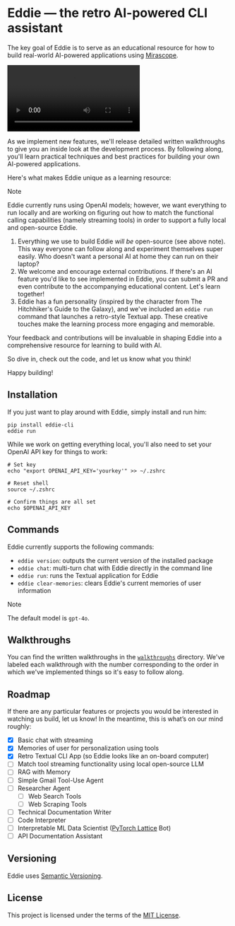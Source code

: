 # Eddie — the retro AI-powered CLI assistant

The key goal of Eddie is to serve as an educational resource for how to build real-world AI-powered applications using [Mirascope](https://github.com/Mirascope/mirascope).

![eddie-textual-app](./walkthroughs/images/eddie-textual-app.mp4)

As we implement new features, we'll release detailed written walkthroughs to give you an inside look at the development process. By following along, you'll learn practical techniques and best practices for building your own AI-powered applications.

Here's what makes Eddie unique as a learning resource:

> [!NOTE]
> Eddie currently runs using OpenAI models; however, we want everything to run locally and are working on figuring out how to match the functional calling capabilities (namely streaming tools) in order to support a fully local and open-source Eddie.

1. Everything we use to build Eddie _will be_ open-source (see above note). This way everyone can follow along and experiment themselves super easily. Who doesn't want a personal AI at home they can run on their laptop?
2. We welcome and encourage external contributions. If there's an AI feature you'd like to see implemented in Eddie, you can submit a PR and even contribute to the accompanying educational content. Let's learn together!
3. Eddie has a fun personality (inspired by the character from The Hitchhiker's Guide to the Galaxy), and we've included an `eddie run` command that launches a retro-style Textual app. These creative touches make the learning process more engaging and memorable.

Your feedback and contributions will be invaluable in shaping Eddie into a comprehensive resource for learning to build with AI.

So dive in, check out the code, and let us know what you think!

Happy building!

## Installation

If you just want to play around with Eddie, simply install and run him:

```shell
pip install eddie-cli
eddie run
```

While we work on getting everything local, you'll also need to set your OpenAI API key for things to work:

```shell
# Set key
echo "export OPENAI_API_KEY='yourkey'" >> ~/.zshrc

# Reset shell
source ~/.zshrc

# Confirm things are all set
echo $OPENAI_API_KEY
```

## Commands

Eddie currently supports the following commands:

- `eddie version`: outputs the current version of the installed package
- `eddie chat`: multi-turn chat with Eddie directly in the command line
- `eddie run`: runs the Textual application for Eddie
- `eddie clear-memories`: clears Eddie's current memories of user information

> [!NOTE]
> The default model is `gpt-4o`.

## Walkthroughs

You can find the written walkthroughs in the [`walkthroughs`](./walkthroughs/) directory. We've labeled each walkthrough with the number corresponding to the order in which we've implemented things so it's easy to follow along.

## Roadmap

If there are any particular features or projects you would be interested in watching us build, let us know! In the meantime, this is what’s on our mind roughly:

- [X]  Basic chat with streaming
- [X]  Memories of user for personalization using tools
- [X]  Retro Textual CLI App (so Eddie looks like an on-board computer)
- [ ]  Match tool streaming functionality using local open-source LLM
- [ ]  RAG with Memory
- [ ]  Simple Gmail Tool-Use Agent
- [ ]  Researcher Agent
    - [ ]  Web Search Tools
    - [ ]  Web Scraping Tools
- [ ]  Technical Documentation Writer
- [ ]  Code Interpreter
- [ ]  Interpretable ML Data Scientist ([PyTorch Lattice](https://github.com/willbakst/pytorch-lattice) Bot)
- [ ]  API Documentation Assistant

## Versioning

Eddie uses [Semantic Versioning](https://semver.org/).

## License

This project is licensed under the terms of the [MIT License](https://github.com/Mirascope/eddie/blob/main/LICENSE).
